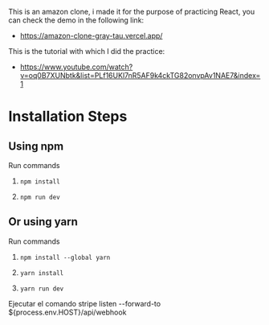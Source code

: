 This is an amazon clone, i made it for the purpose of practicing React, you can check the demo in the following link:
- https://amazon-clone-gray-tau.vercel.app/

This is the tutorial with which I did the practice:
- https://www.youtube.com/watch?v=oq0B7XUNbtk&list=PLf16UKl7nR5AF9k4ckTG82onvpAv1NAE7&index=1



# Installation Steps



## Using npm

Run commands

1) ```npm install```


2) ```npm run dev```


## Or using yarn

Run commands 

1) ```npm install --global yarn```

2) ```yarn install```

3) ```yarn run dev```

Ejecutar el comando stripe listen --forward-to ${process.env.HOST}/api/webhook
